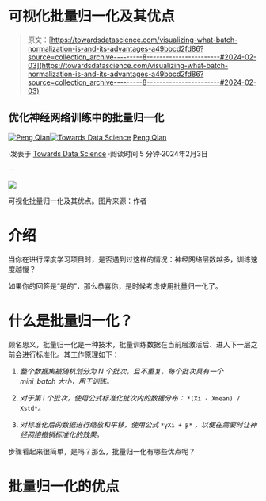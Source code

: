 # 可视化批量归一化及其优点

> 原文：[https://towardsdatascience.com/visualizing-what-batch-normalization-is-and-its-advantages-a49bbcd2fd86?source=collection_archive---------8-----------------------#2024-02-03](https://towardsdatascience.com/visualizing-what-batch-normalization-is-and-its-advantages-a49bbcd2fd86?source=collection_archive---------8-----------------------#2024-02-03)

## 优化神经网络训练中的批量归一化

[](https://qtalen.medium.com/?source=post_page---byline--a49bbcd2fd86--------------------------------)[![Peng Qian](../Images/9ce9aeb381ec6b017c1ee5d4714937e2.png)](https://qtalen.medium.com/?source=post_page---byline--a49bbcd2fd86--------------------------------)[](https://towardsdatascience.com/?source=post_page---byline--a49bbcd2fd86--------------------------------)[![Towards Data Science](../Images/a6ff2676ffcc0c7aad8aaf1d79379785.png)](https://towardsdatascience.com/?source=post_page---byline--a49bbcd2fd86--------------------------------) [Peng Qian](https://qtalen.medium.com/?source=post_page---byline--a49bbcd2fd86--------------------------------)  

·发表于 [Towards Data Science](https://towardsdatascience.com/?source=post_page---byline--a49bbcd2fd86--------------------------------) ·阅读时间 5 分钟·2024年2月3日

--

![](../Images/8cc4a86665dbb2044eadc71bc16939b9.png)

可视化批量归一化及其优点。图片来源：作者

# 介绍

当你在进行深度学习项目时，是否遇到过这样的情况：神经网络层数越多，训练速度越慢？

如果你的回答是“是的”，那么恭喜你，是时候考虑使用批量归一化了。

# 什么是批量归一化？

顾名思义，批量归一化是一种技术，批量训练数据在当前层激活后、进入下一层之前会进行标准化。其工作原理如下：

1.  *整个数据集被随机划分为 N 个批次，且不重复，每个批次具有一个 mini_batch 大小，用于训练。*

1.  *对于第 i 个批次，使用公式标准化批次内的数据分布：* `*(Xi - Xmean) / Xstd*`*。*

1.  *对标准化后的数据进行缩放和平移，使用公式* `*γXi + β*` *，以便在需要时让神经网络撤销标准化的效果。*

步骤看起来很简单，是吗？那么，批量归一化有哪些优点呢？

# 批量归一化的优点
